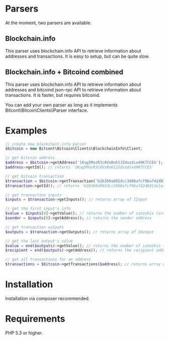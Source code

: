 Parsers
=======
At the moment, two parsers are available.

Blockchain.info
---------------
This parser uses blockchain.info API to retrieve information about addresses and transactions. It is easy to setup, but can be quite slow.

Blockchain.info + Bitcoind combined
-----------------------------------
This parser uses blockchain.info API to retrieve information about addresses and bitcoind json-rpc API to retrieve information about transactions. It is faster, but requires bitcoind.

You can add your own parser as long as it implements Bitcont\Bitcoin\Clients\IParser interface.


Examples
========

```php
// create new blockchain.info parser
$bitcoin = new Bitcont\Bitcoin\Clients\BlockchainInfo\Client;

// get bitcoin address
$address = $bitcoin->getAddress('1Kug5MazR3c8VsBn61JZdvzdix49K7CCES'); // returns IAddress
$address->getId(); // returns '1Kug5MazR3c8VsBn61JZdvzdix49K7CCES'

// get bitcoin transaction
$transaction = $bitcoin->getTransaction('b26369a892dcc3408afcf96af42d0313e1e3c4eed8124ba57506483b6fa3ffc6'); // returns ITransaction
$transaction->getId(); // returns 'b26369a892dcc3408afcf96af42d0313e1e3c4eed8124ba57506483b6fa3ffc6'

// get transaction inputs
$inputs = $transaction->getInputs(); // returns array of IInput

// get the first input's info
$value = $inputs[0]->getValue(); // returns the number of satoshis (integer)
$sender = $inputs[0]->getAddress(); // returns the sender address

// get transaction outputs
$outputs = $transaction->getOutputs(); // returns array of IOutput

// get the last output's value
$value = end($outputs)->getValue(); // returns the number of satoshis (integer)
$recipient = end($outputs)->getAddress(); // returns the recipient address

// get all transactions for an address
$transactions = $bitcoin->getTransactions($address); // returns array of ITransaction (oldest first)
```


Installation
============
Installation via composer recommended.


Requirements
============
PHP 5.3 or higher.